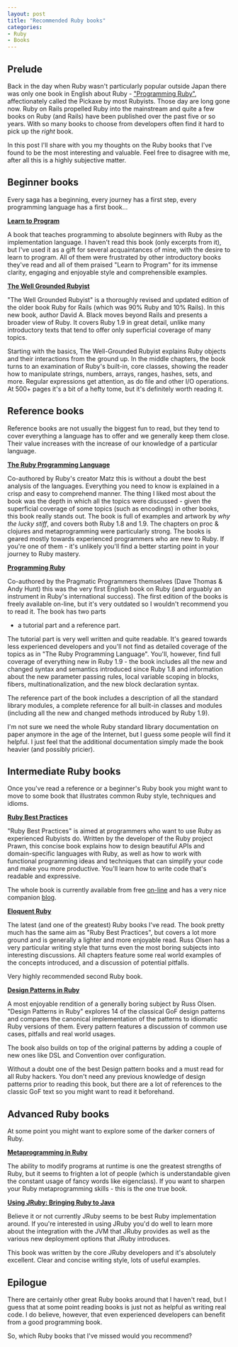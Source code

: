 ```yaml
---
layout: post
title: "Recommended Ruby books"
categories:
- Ruby
- Books
---
```


## Prelude

Back in the day when Ruby wasn't particularly popular outside Japan
there was only one book in English about Ruby -
["Programming Ruby"](http://www.amazon.com/Programming-Ruby-1-9-Pragmatic-Programmers/dp/1934356085/ref=sr_1_1?s=books&ie=UTF8&qid=1305641089&sr=1-1), affectionately called the Pickaxe by most
Rubyists. Those day are long gone now. Ruby on Rails propelled Ruby
into the mainstream and quite a few books on Ruby (and Rails) have
been published over the past five or so years. With so many books to
choose from developers often find it hard to pick up the _right_ book.

In this post I'll share with you my thoughts on the Ruby books that I've found
to be the most interesting and valuable. Feel free to disagree with
me, after all this is a highly subjective matter.

## Beginner books

Every saga has a beginning, every journey has a first step, every
programming language has a first book...

**[Learn to Program](http://pragprog.com/titles/ltp2/learn-to-program)**

A book that teaches programming to absolute beginners with Ruby as the
implementation language. I haven't read this book (only excerpts from
it), but I've used it as a gift for several acquaintances of mine, with the
desire to learn to program. All of them were frustrated by other
introductory books they've read and all of them praised "Learn to
Program" for its immense clarity, engaging and enjoyable style and
comprehensible examples.

**[The Well Grounded Rubyist](http://www.amazon.com/gp/product/1933988657/ref=s9_simh_gw_p14_d0_i7?pf_rd_m=ATVPDKIKX0DER&pf_rd_s=center-2&pf_rd_r=0Q48PY008200T745JZSF&pf_rd_t=101&pf_rd_p=470938631&pf_rd_i=507846)**

"The Well Grounded Rubyist" is a thoroughly revised and updated edition
of the older book Ruby for Rails (which was 90% Ruby and 10% Rails). In this new book, author David
A. Black moves beyond Rails and presents a broader view of Ruby. It
covers Ruby 1.9 in great detail, unlike many introductory texts that
tend to offer only superficial coverage of many topics.

Starting with the basics, The Well-Grounded Rubyist explains Ruby
objects and their interactions from the ground up. In the middle
chapters, the book turns to an examination of Ruby's built-in, core
classes, showing the reader how to manipulate strings, numbers,
arrays, ranges, hashes, sets, and more. Regular expressions get
attention, as do file and other I/O operations. At 500+ pages it's a
bit of a hefty tome, but it's definitely worth reading it.

## Reference books

Reference books are not usually the biggest fun to read, but they tend
to cover everything a language has to offer and we generally keep them
close. Their value increases with the increase of our knowledge of a
particular language.

**[The Ruby Programming Language](http://www.amazon.com/Ruby-Programming-Language-David-Flanagan/dp/0596516177)**

Co-authored by Ruby's creator Matz this is without a doubt the best
analysis of the languages. Everything you need to know is explained in
a crisp and easy to comprehend manner. The thing I liked most about the
book was the depth in which all the topics were discussed - given the
superficial coverage of some topics (such as encodings) in other books,
this book really stands out. The book is full of examples and
artwork by _why the lucky stiff_, and covers both Ruby 1.8 and 1.9. The
chapters on proc & clojures and metaprogramming were particularly
strong. The books is geared mostly towards experienced programmers who
are new to Ruby. If you're one of them - it's unlikely you'll find a
better starting point in your journey to Ruby mastery.

**[Programming Ruby](http://www.amazon.com/Programming-Ruby-1-9-Pragmatic-Programmers/dp/1934356085/ref=sr_1_1?s=books&ie=UTF8&qid=1305636206&sr=1-1)**

Co-authored by the Pragmatic Programmers themselves (Dave Thomas &
Andy Hunt) this was the very first English book on Ruby (and arguably
an instrument in Ruby's international success). The first edition of
the books is freely available on-line, but it's very outdated so I
wouldn't recommend you to read it. The book has two parts
- a tutorial part and a reference part.

The tutorial part is very well written and quite readable. It's geared
towards less experienced developers and you'll not find as detailed
coverage of the topics as in "The Ruby Programming Language". You'll,
however, find full coverage of everything new in Ruby 1.9 - the book includes all the new and changed syntax and
semantics introduced since Ruby 1.8 and information about the new parameter
passing rules, local variable scoping in blocks, fibers,
multinationalization, and the new block declaration syntax.

The reference part of the book includes a description of all the
standard library modules, a complete reference for all built-in classes
and modules (including all the new and changed methods introduced by
Ruby 1.9).

I'm not sure we need the whole Ruby standard library documentation on
paper anymore in the age of the Internet, but I guess some people will
find it helpful. I just feel that the additional documentation simply
made the book heavier (and possibly pricier).

## Intermediate Ruby books

Once you've read a reference or a beginner's Ruby book you might want
to move to some book that illustrates common Ruby style, techniques
and idioms.

**[Ruby Best Practices](http://www.amazon.com/Ruby-Best-Practices-Gregory-Brown/dp/0596523009/ref=sr_1_1?ie=UTF8&qid=1305640369&sr=8-1)**

"Ruby Best Practices" is aimed at programmers who want to use Ruby as
experienced Rubyists do. Written by the developer of the Ruby project
Prawn, this concise book explains how to design beautiful APIs and
domain-specific languages with Ruby, as well as how to work with
functional programming ideas and techniques that can simplify your
code and make you more productive. You'll learn how to write code
that's readable and expressive.

The whole book is currently available from free
[on-line](http://blog.rubybestpractices.com/posts/gregory/022-rbp-now-open.html)
and has a very nice companion [blog](http://blog.rubybestpractices.com/).

**[Eloquent Ruby](http://www.amazon.com/Eloquent-Ruby-Addison-Wesley-Professional/dp/0321584104/ref=sr_1_1?s=books&ie=UTF8&qid=1305640620&sr=1-1)**

The latest (and one of the greatest) Ruby books I've read. The book
pretty much has the same aim as "Ruby Best Practices", but covers a lot
more ground and is generally a lighter and more enjoyable read. Russ
Olsen has a very particular writing style that turns even the most
boring subjects into interesting discussions. All chapters feature
some real world examples of the concepts introduced, and a discussion
of potential pitfalls.

Very highly recommended second Ruby book.

**[Design Patterns in Ruby](http://www.amazon.com/Design-Patterns-Ruby-Russ-Olsen/dp/0321490452/ref=pd_sim_b_6)**

A most enjoyable rendition of a generally boring subject by Russ Olsen. "Design
Patterns in Ruby" explores 14 of the classical GoF design patterns and
compares the canonical implementation of the patterns to idiomatic
Ruby versions of them. Every pattern features a discussion of common
use cases, pitfalls and real world usages.

The book also builds on top of the original patterns by adding a
couple of new ones like DSL and Convention over configuration.

Without a doubt one of the best Design pattern books and a must read
for all Ruby hackers. You don't need any previous knowledge of design
patterns prior to reading this book, but there are a lot of references
to the classic GoF text so you might want to read it beforehand.

## Advanced Ruby books

At some point you might want to explore some of the darker corners of Ruby.

**[Metaprogramming in Ruby](http://www.amazon.com/Metaprogramming-Ruby-Program-Like-Pros/dp/1934356476/ref=sr_1_1?s=books&ie=UTF8&qid=1305641577&sr=1-1)**

The ability to modify programs at runtime is one the greatest
strengths of Ruby, but it seems to frighten a lot of people (which is
understandable given the constant usage of fancy words like
eigenclass). If you want to sharpen your Ruby metaprogramming skills -
this is the one true book.

**[Using JRuby: Bringing Ruby to Java](http://www.amazon.com/Using-JRuby-Bringing-Ruby-Facets/dp/1934356654/ref=sr_1_1?s=books&ie=UTF8&qid=1305641415&sr=1-1)**

Believe it or not currently JRuby seems to be best Ruby implementation
around. If you're interested in using JRuby you'd do well to learn
more about the integration with the JVM that JRuby provides as well as
the various new deployment options that JRuby introduces.

This book was written by the core JRuby developers and it's absolutely
excellent. Clear and concise writing style, lots of useful examples.

## Epilogue

There are certainly other great Ruby books around that I haven't read,
but I guess that at some point reading books is just not as helpful as
writing real code. I do believe, however, that even experienced
developers can benefit from a good programming book.

So, which Ruby books that I've missed would you recommend?
